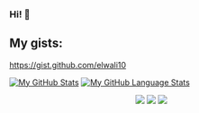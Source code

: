 ### Hi! 👋


## My gists:  

https://gist.github.com/elwali10

[![My GitHub Stats](https://github-readme-stats.vercel.app/api/?username=elwali10&count_private=true&theme=tokyonight&showicons=true)]()
[![My GitHub Language Stats](https://github-readme-stats.vercel.app/api/top-langs/?username=elwali10&langs_count=8&theme=tokyonight)]()



<p align="center">
    <a href="https://twitter.com/ElwaliKarkoub"><img src="https://img.shields.io/badge/twitter-%231FA1F1?style=flat&logo=twitter&logoColor=white"/></a>
    <a href="https://www.linkedin.com/in/elwali-karkoub-%D8%A7%D9%84%D9%88%D9%84%D9%8A-%D9%83%D8%B1%D9%83%D9%88%D8%A8-05b96510a/"><img src="https://img.shields.io/badge/linkedin-%230177B5?style=flat&logo=linkedin&logoColor=white"/></a>
    <a href="https://www.youtube.com/channel/UC--DGIpedl9mln8szJLNNWA"><img src="https://img.shields.io/badge/youtube-%23FF0000?style=flat&logo=youtube&logoColor=white"/></a>
  </p>

